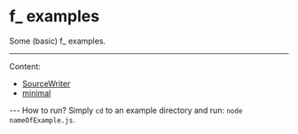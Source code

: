 f_ examples
===========

Some (basic) f_ examples.

---

Content:

* [SourceWriter](https://github.com/opensoars/f_/tree/master/doc/examples/SourceWriter)
* [minimal](https://github.com/opensoars/f_/tree/master/doc/examples/minimal)


--- How to run?
Simply `cd` to an example directory and run: `node nameOfExample.js`.
